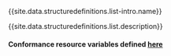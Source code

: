 {{site.data.structuredefinitions.list-intro.name}}

{{site.data.structuredefinitions.list.description}}

#### Conformance resource variables defined [here](http://wiki.hl7.org/index.php?title=IG_Publisher_Documentation#Jekyll)
